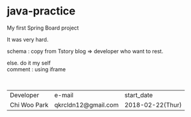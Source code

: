 
# java-practice

My first Spring Board project

It was very hard.

schema : copy from Tstory blog => developer who want to rest.

else. do it my self<br>
comment : using iframe
<html>
  <head>
  </head>
  <body>
    <table>
      <tr>
        <td>Developer</td><td>e-mail</td><td>start_date</td>
      </tr>
      <tr>
        <td>Chi Woo Park</td><td>qkrcldn12@gmail.com</td><td>2018-02-22(Thur)</td>
      </tr>      
    </table>
</body>
</html>
